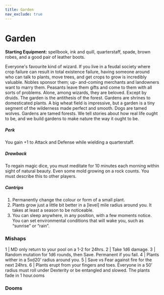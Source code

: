 ```yaml
---
title: Garden
nav_exclude: true
---
```

# Garden 

**Starting Equipment:** spellbook, ink and quill, quarterstaff, spade,
brown robes, and a good pair of leather boots.

Everyone's favourite kind of wizard. If you live in a feudal society
where crop failure can result in total existence failure, having
someone around who can talk to plants, move trees, and get
crops to grow is incredibly valuable. Nobles sponsor them; up-
and-coming merchants and landowners want to marry them.
Peasants leave them gifts and come to them with all sorts of
problems. Alone, among wizards, they are beloved.
Except by druids. The garden is the antithesis of the forest.
Gardens are shrines to domesticated plants. A big wheat field is
impressive, but a garden is a tiny segment of the wilderness
made perfect and smooth. Dogs are tamed wolves. Gardens are
tamed forests. We tell stories about how real life ought to be,
and we build gardens to make nature the way it ought to be.
##### Perk
You gain +1 to Attack and Defense while wielding a quarterstaff.
##### Drawback
To regain magic dice, you must meditate for 10 minutes each
morning within sight of natural beauty. Even some mold growing
on a rock counts. You must describe this to other players.
##### Cantrips

1. Permanently change the colour or form of a small plant.
2. Plants grow just a little bit better in a [level] mile radius around you. It takes at least a season to be noticeable.
3. You can sleep anywhere, in any position, with a few moments notice. You can set environmental conditions that will wake you, such as “sunrise” or “rain”.

### Mishaps

1 | MD only return to your pool on a 1-2 for 24hrs.
2 | Take 1d6 damage.
3 | Random mutation for 1d6 rounds, then Save. Permanent if you fail.
4 | Plants wither in a 5xd20’ radius around you.
5 | Save vs Fear against fire for the next 24hrs.
6 | Plants erupt from your fingers and toes. Everyone in a 50’ radius must roll
under Dexterity or be entangled and slowed. The plants fade in 1 hour.ooms

### Dooms


